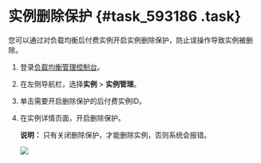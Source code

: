 # 实例删除保护 {#task_593186 .task}

您可以通过对负载均衡后付费实例开启实例删除保护，防止误操作导致实例被删除。

1.  登录[负载均衡管理控制台](https://slb.console.aliyun.com/slb)。 
2.  在左侧导航栏，选择**实例** \> **实例管理**。
3.  单击需要开启删除保护的后付费实例ID。
4.  在实例详情页面，开启删除保护。 

    **说明：** 只有关闭删除保护，才能删除实例，否则系统会报错。

    ![](http://static-aliyun-doc.oss-cn-hangzhou.aliyuncs.com/assets/img/475971/156404724149132_zh-CN.png)


